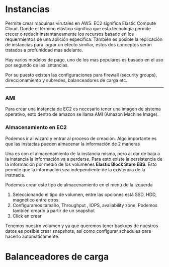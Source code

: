 # Instancias

Permite crear maquinas virutales en AWS. EC2 significa Elastic Compute Cloud. Donde el término elástico significa que esta tecnología permite crecer o reducir instantáneamente los recursos basado en los requermientos de una aplición específica. También es posible la replicación de instancias para lograr un efecto similiar, estos dos conceptos serán tratados a profuniddad mas adelante.

Hay varios modelos de pago, uno de los mas populares es basado en el uso por segundo de las isntancias.


Por su puesto existen las configuraciones para firewall (security groups), direccionamiento y subredes, balanceadores de carga etc.

---

### AMI

Para crear una instancia de EC2 es necesario tener una imagen de sistema operativo, esto dentro de amazon se llama AMI (Amazon Machine Image).

### Almacenamiento en EC2

Podemos ir al wizard y entrar al proceso de creación. Algo importante es que las instacias pueden almacenar la información de 2 maneras

Una es con el almacenamiento de la instancia misma, pero al dar de baja a la instancia la información va a perderse. Para esto existe la persistencia de la información por medio de los volúmenes **Elastic Block Store EBS**. Esto permite que la información sea independiente de la existencia de la instnacia.

Podemos crear este tipo de almacenamiento en el menú de la izquerda

1. Seleccionando el tipo de volumen, entre las opciones está SSD, HDD, magnético entre otros.
2. Configuramos tamaño, Throughput , IOPS, availability zone. Podemos también crearlo a partir de un snapshot
3. Click en crear

Tenemos nuestro volumen y ya que queremos tener backups de nuestros datos es posible crear snapshots, así como configurar schedules para hacerlo automáticamente.


# Balanceadores de carga